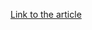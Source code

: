 [Link to the article](https://www.mdsec.co.uk/2020/06/detecting-and-advancing-in-memory-net-tradecraft/)
